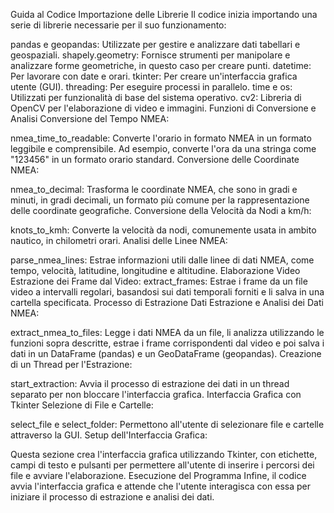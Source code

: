 Guida al Codice
Importazione delle Librerie
Il codice inizia importando una serie di librerie necessarie per il suo funzionamento:

pandas e geopandas: Utilizzate per gestire e analizzare dati tabellari e geospaziali.
shapely.geometry: Fornisce strumenti per manipolare e analizzare forme geometriche, in questo caso per creare punti.
datetime: Per lavorare con date e orari.
tkinter: Per creare un'interfaccia grafica utente (GUI).
threading: Per eseguire processi in parallelo.
time e os: Utilizzati per funzionalità di base del sistema operativo.
cv2: Libreria di OpenCV per l'elaborazione di video e immagini.
Funzioni di Conversione e Analisi
Conversione del Tempo NMEA:

nmea_time_to_readable: Converte l'orario in formato NMEA in un formato leggibile e comprensibile. Ad esempio, converte l'ora da una stringa come "123456" in un formato orario standard.
Conversione delle Coordinate NMEA:

nmea_to_decimal: Trasforma le coordinate NMEA, che sono in gradi e minuti, in gradi decimali, un formato più comune per la rappresentazione delle coordinate geografiche.
Conversione della Velocità da Nodi a km/h:

knots_to_kmh: Converte la velocità da nodi, comunemente usata in ambito nautico, in chilometri orari.
Analisi delle Linee NMEA:

parse_nmea_lines: Estrae informazioni utili dalle linee di dati NMEA, come tempo, velocità, latitudine, longitudine e altitudine.
Elaborazione Video
Estrazione dei Frame dal Video:
extract_frames: Estrae i frame da un file video a intervalli regolari, basandosi sui dati temporali forniti e li salva in una cartella specificata.
Processo di Estrazione Dati
Estrazione e Analisi dei Dati NMEA:

extract_nmea_to_files: Legge i dati NMEA da un file, li analizza utilizzando le funzioni sopra descritte, estrae i frame corrispondenti dal video e poi salva i dati in un DataFrame (pandas) e un GeoDataFrame (geopandas).
Creazione di un Thread per l'Estrazione:

start_extraction: Avvia il processo di estrazione dei dati in un thread separato per non bloccare l'interfaccia grafica.
Interfaccia Grafica con Tkinter
Selezione di File e Cartelle:

select_file e select_folder: Permettono all'utente di selezionare file e cartelle attraverso la GUI.
Setup dell'Interfaccia Grafica:

Questa sezione crea l'interfaccia grafica utilizzando Tkinter, con etichette, campi di testo e pulsanti per permettere all'utente di inserire i percorsi dei file e avviare l'elaborazione.
Esecuzione del Programma
Infine, il codice avvia l'interfaccia grafica e attende che l'utente interagisca con essa per iniziare il processo di estrazione e analisi dei dati.
